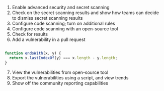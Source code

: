 1. Enable advanced security and secret scanning
2. Check on the secret scanning results and show how teams can decide to dismiss secret scanning results
3. Configure code scanning; turn on additional rules
4. Configure code scanning with an open-source tool
5. Check for results
6. Add a vulnerability in a pull request

```js

function endsWith(x, y) {
  return x.lastIndexOf(y) === x.length - y.length;
}

```
7. View the vulnerabilities from open-source tool
8. Export the vulnerabilities using a script, and view trends
9. Show off the community reporting capabilities 
